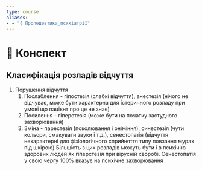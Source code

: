 ```yaml
---
type: course
aliases: 
- - "{ Пропедевтика_психіатрії"
---
```


# 📗 Конспект

## Класифікація розладів відчуття

1. Порушення відчуття
	1. Послаблення - гіпостезія (слабкі відчуття), анестезія (нічого не відчуває, може бути характерна для істеричного розладу при умові що пацієнт про це не знає)
	2. Посилення - гіперстезія (може бути на початку застудного захворювання)
	3. Зміна - парестезія (поколювання і оніміння), синестезія (чути кольори, смакувати звуки і т.д.), сенестопатія (відчуття нехарактерні для фізіологічного сприйняття типу повзання мурах під шкірою)
Більшість з цих розладів можуть бути і в психічно здорових людей як гіперстезія при вірусній хворобі. Сенестопатія у свою чергу 100% вказує на психічне захворювання